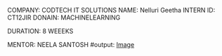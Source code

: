 COMPANY: CODTECH IT SOLUTIONS
NAME: Nelluri Geetha
INTERN ID: CT12JIR
DONAIN: MACHINELEARNING

DURATION: 8 WEEEKS

MENTOR: NEELA SANTOSH
#output: 
[Image](https://github.com/user-attachments/assets/a3af9f8f-ec59-4c21-9482-4da696761354)
